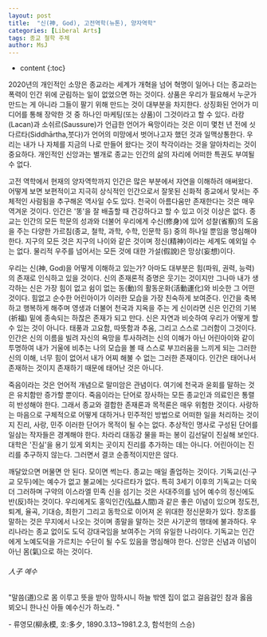 ```yaml
---
layout: post
title:  "신(神, God), 고전역학(뉴톤), 양자역학"
categories: [Liberal Arts]
tags: 종교 철학 주체
author: MsJ
---
```


* content
{:toc}

2020년의 개인적인 소망은 종교라는 세계가 개혁을 넘어 혁명이 일어나 더는 종교라는 폭력이 인간 위에 군림하는 일이 없었으면 하는 것이다. 상품은 우리가 필요해서 누군가 만드는 게 아니라 그들이 팔기 위해 만드는 것이 대부분을 차지한다. 상징화된 언어가 미디어를 통해 장악한 것 중 하나인 마케팅(또는 상품)이 그것이라고 할 수 있다. 라캉(Lacan)과 소쉬르(Saussure)가 언급한 언어가 욕망이라는 것은 이미 몇천 년 전에 싯다르타(Siddhārtha,붓다)가  언어의 미망에서 벗어나고자 했던 것과 일맥상통한다. 우리는 내가 나 자체를 지금의 나로 만들어 왔다는 것이 착각이라는 것을 알아차리는 것이 중요하다. 개인적인 신앙과는 별개로 종교는 인간의 삶의 자리에 어떠한 특권도 부여될 수 없다.

고전 역학에서 현재의 양자역학까지 인간은 많은 부분에서 자연을 이해하려 애써왔다. 어떻게 보면 보편적이고 지극히 상식적인 인간으로서 잘못된 신화적 종교에서 맞서는 주체적인 사람됨을 추구해온 역사일 수도 있다. 천국이 아름다움만 존재한다는 것은 매우 역겨운 것이다. 인간은 '똥'을 잘 배출할 때 건강하다고 할 수 있고 이것 이상은 없다. 종교는 인간의 모든 학문의 성과와 더불어 우리에게 수신(修身)에 있어 성찰(省察)의 도움을 주는 다양한 가르침(종교, 철학, 과학, 수학, 인문학 등) 중의 하나일 뿐임을 명심해야 한다. 지구의 모든 것은 지구의 나이와 같은 것이며 정신(精神)이라는 세계도 예외일 수는 없다. 물리적 우주를 넘어서는 모든 것에 대한 가설(假說)은 망상(妄想)이다.

우리는 신(神, God)을 어떻게 이해하고 있는가? 아마도 대부분은 힘(파워, 권력, 능력)의 존재로 인식하고 있을 것이다. 신의 존재론적 증명은 웃기는 것이지만 그나마 내가 생각하는 신은 가장 힘이 없고 쉼이 없는 동(動)의 활동운화(活動運化)와 비슷한 그 어떤 것이다. 힘없고 순수한 어린아이가 이러한 모습을 가장 친숙하게 보여준다. 인간을 축복하고 행복하게 해주며 영생과 더불어 천국과 지옥을 주는 게 신이라면 신은 인간의 기복(祈福) 밑에 종속되는 하찮은 존재가 되고 만다. 신은 자연과 비슷하여 우리가 어떻게 할 수 있는 것이 아니다. 태풍과 고요함, 따뜻함과 추움, 그리고 스스로 그러함이 그것이다. 인간은 신의 이름을 빌려 자신의 욕망을 투사하려는 신의 이해가 아닌 어린아이와 같이 투명하여 내가 거울에 비추는 나의 모습을 볼 때 스스로 부끄러움을 느끼게 되는 그러한 신의 이해, 너무 힘이 없어서 내가 어찌 해불 수 없는 그러한 존재이다. 인간은 태어나서 존재하는 것이지 존재하기 때문에 태어난 것은 아니다.

죽음이라는 것은 언어적 개념으로 말미암은 관념이다. 여기에 천국과 윤회를 말하는 것은 유치함만 증가할 뿐이다. 죽음이라는 단어로 장사하는 모든 종교인과 의료인은 통렬히 반성해야 한다. 그래서 종교와 결합한 존재론과 목적론은 매우 위험한 것이다. 사랑하는 마음으로 구체적으로 어떻게 대하거나 민주적인 방법으로 어떠한 일을 처리하는 것이지 진리, 사랑, 민주 이러한 단어가 목적이 될 수는 없다. 추상적인 명사로 구성된 단어를 일삼는 작자들은 경계해야 한다. 차라리 대동강 물을 파는 봉이 김선달이 진실해 보인다. 대학은 '진실'을 용기 있게 외치는 곳이지 진리를 추가하는 데는 아니다. 어린아이는 진리를 추구하지 않는다. 그러면서 결코 순종적이지만은 않다.

깨달았으면 머물면 안 된다. 모이면 썩는다. 종교는 매일 졸업하는 것이다. 기독교(신·구교 모두)에는 예수가 없고 불교에는 싯다르타가 없다. 특히 3세기 이후의 기독교는 더욱더 그러하며 구약의 이스라엘 민족 신을 섬기는 것은 사대주의를 넘어 예수의 정신에도 반(反)하는 것이다. 우리에게도 홍익인간(弘益人間)과 같은 좋은 이념이 있으며 정도전, 퇴계, 율곡, 기대승, 최한기 그리고 동학으로 이어져 온 위대한 정신문화가 있다. 창조를 말하는 것은 무지에서 나오는 것이며 종말을 말하는 것은 사기꾼의 행태에 불과하다. 우리나라는 종교 없이도 도덕 강대국임을 보여주는 거의 유일한 나라이다. 기독교는 인간에게 노예도덕을 가르치는 수단이 될 수도 있음을 명심해야 한다. 신앙은 신념과 이념이 아닌 몸(氣)으로 하는 것이다.

###### 人子 예수

"말씀(道)으로 몸 이루고 뜻을 받아 맘하시니
하늘 밖엔 집이 없고 걸음걸인 참과 옳음
뵈오니 한나신 아들 예수신가 하노라. "

\- 류영모(柳永模, 호:多夕, 1890.3.13~1981.2.3, 함석헌의 스승)
